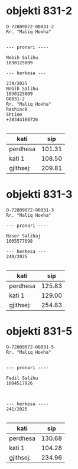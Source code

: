 # objekti 831-2

```
O-72809072-00831-2
Rr. "Maliq Hoxha"


--- pronari ----

Nebih Salihu
1030125009

--- kerkesa ---

239/2025
Nebih Salihu
1030125009
00831-2
Rr. "Maliq Hoxha"
Rashincë
Shtime
+38344188726


```
| kati | sip |
| -------------- | --------------- |
| perdhesa | 101.31 |
| kati 1 | 108.50 |
| gjithsej: | 209.81 |

# objekti 831-3

```
O-72809072-00831-3
Rr. "Maliq Hoxha"

--- pronari ----

Naser Salihaj
1005577698

--- kerkesa ---
240/2025


```
| kati | sip |
| -------------- | --------------- |
| perdhesa | 125.83 |
| kati 1 | 129.00 |
| gjithsej: | 254.83 |


# objekti 831-5

```
O-72809072-00831-5
Rr. "Maliq Hoxha"


--- pronari ----

Fadil Salihu
1004517926



--- kerkesa ----
241/2025


```
| kati | sip |
| -------------- | --------------- |
| perdhesa | 130.68 |
| kati 1 | 104.28 |
| gjithsej: | 234.96 |
